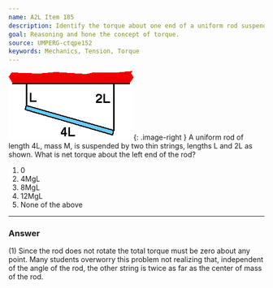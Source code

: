 ```yaml
---
name: A2L Item 185
description: Identify the torque about one end of a uniform rod suspended by two strings of unequal length.
goal: Reasoning and hone the concept of torque.
source: UMPERG-ctqpe152
keywords: Mechanics, Tension, Torque
---
```


![Item185_fig1.gif](../images/Item185_fig1.gif){: .image-right }  A
uniform rod of length 4L, mass M, is suspended by two thin strings,
lengths L and 2L as shown.  What is net torque about the left end of the
rod?

1. 0
2. 4MgL
3. 8MgL
4. 12MgL
5. None of the above




<hr/>

### Answer 

(1) Since the rod does not rotate the total torque must be zero
about any point. Many students overworry this problem not realizing
that, independent of the angle of the rod, the other string is twice as
far as the center of mass of the rod.
